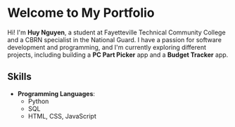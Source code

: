 # Welcome to My Portfolio

Hi! I'm **Huy Nguyen**, a student at Fayetteville Technical Community College and a CBRN specialist in the National Guard. I have a passion for software development and programming, and I'm currently exploring different projects, including building a **PC Part Picker** app and a **Budget Tracker** app.

## Skills

- **Programming Languages**:
  - Python
  - SQL
  - HTML, CSS, JavaScript